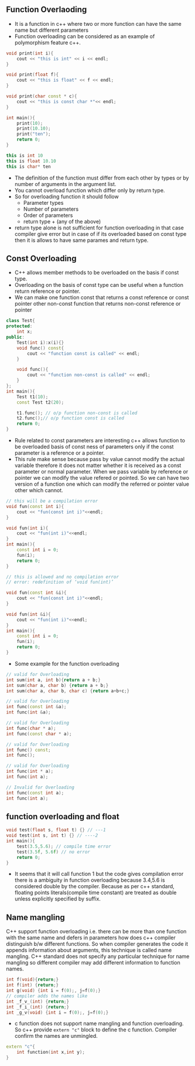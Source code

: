 ## Function Overlaoding ##
- It is a function in c++ where two or more function can have the same name but different parameters
- Function overloading can be considered as an example of polymorphism feature c++.

```cpp
void print(int i){
    cout << "this is int" << i << endl;
}

void print(float f){
    cout << "this is float" << f << endl;
}

void print(char const * c){
    cout << "this is const char *"<< endl;
}

int main(){
    print(10);
    print(10.10);
    print("ten");
    return 0;
}
```
```cpp
this is int 10
this is float 10.10
this is char* ten
```
- The definition of the function must differ from each other by types or by number of arguments in the argument list.
- You cannot overload function which differ only by return type.
- So for overloading function it should follow
    - Parameter types
    - Number of parameters
    - Order of parameters
    - return type + (any of the above)
- return type alone is not sufficient for function overloading in that case compiler give error 
but in case of if its overloaded based on const type then it is allows to have same parames and return type.

## Const Overloading ##
- C++ allows member methods to be overloaded on the basis if const type.
- Overloading on the basis of const type can be useful when a function return reference or pointer.
- We can make one function const that returns a const reference or const pointer other non-const function that returns non-const reference or pointer
```cpp
class Test{
protected:
    int x;
public:
    Test(int i):x(i){}
    void func() const{
        cout << "function const is called" << endl;
    }

    void func(){
        cout << "function non-const is called" << endl;
    }
};
int main(){
    Test t1(10);
    const Test t2(20);

    t1.func(); // o/p function non-const is called
    t2.func();// o/p function const is called
    return 0;
}
```
- Rule related to const parameters are interesting c++ allows function to be overloaded basis of const ness of parameters only if the const parameter is a reference or a pointer.
- This rule make sense because pass by value cannot modify the actual variable therefore it does not matter whether it is received as a const parameter or normal parameter. When we pass variable by reference or pointer we can modify the value refered or pointed. So we can have two version of a function one which can modify the referred or pointer value other which cannot.

```cpp
// this will be a compilation error
void fun(const int i){
    cout << "fun(const int i)"<<endl;
}

void fun(int i){
    cout << "fun(int i)"<<endl;
}
int main(){
    const int i = 0;
    fun(i);
    return 0;
}
```

```cpp
// this is allowed and no compilation error
// error: redefinition of ‘void fun(int)’

void fun(const int &i){
    cout << "fun(const int i)"<<endl;
}

void fun(int &i){
    cout << "fun(int i)"<<endl;
}
int main(){
    const int i = 0;
    fun(i);
    return 0;
}
```
- Some example for the function overloading
```cpp
// valid for Overloading 
int sum(int a, int b){return a + b;}
int sum(char a, char b) {return a + b;}
int sum(char a, char b, char c) {return a+b+c;}
```
```cpp
// valid for Overloading 
int func(const int &a);
int func(int &a);
```
```cpp
// valid for Overloading 
int func(char * a);
int func(const char * a);
```

```cpp
// valid for Overloading 
int func() const;
int func();
```

```cpp
// valid for Overloading
int func(int * a);
int func(int a);
```

```cpp
// Invalid for Overloading
int func(const int a);
int func(int a);
```



## function overloading and float ##
```cpp
void test(float s, float t) {} // ---1
void test(int s, int t) {} // ----2
int main(){
    test(3.5,5.6); // compile time error
    test(3.5f, 5.6f) // no error
    return 0;
}

```
- It seems that it will call function 1 but the code gives compilation error there is a ambiguity in function overloading because 3.4,5.6 is considered double by the compiler. Because as per c++ standard, floating points literals(compile time constant) are treated as double unless explicitly specified by suffix.

## Name mangling ##
C++ support function overloading i.e. there can be more than one function with the same name and defers in parameters how does c++ compiler distinguish b/w different functions. So when compiler generates the code it appends information about arguments, this technique is called name mangling. C++ standard does not specify any particular technique for name mangling so different compiler may add different information to function names.

```cpp
int f(void){return;}
int f(int) {return;}
int g(void) {int i = f(0);, j=f(0);}
// compiler adds the names like
int _f_v_(int) {return;}
int _f_i_(int) {return;}
int _g_v(void) {int i = f(0);, j=f(0);}
```
- c function does not support name mangling and function overloading. So c++ provide `extern "c"` block to define the c function. Compiler confirm the names are unmingled.

```cpp
extern "c"{
    int function(int x,int y);
}
```



